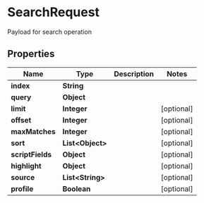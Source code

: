 

# SearchRequest

Payload for search operation
## Properties

Name | Type | Description | Notes
------------ | ------------- | ------------- | -------------
**index** | **String** |  | 
**query** | **Object** |  | 
**limit** | **Integer** |  |  [optional]
**offset** | **Integer** |  |  [optional]
**maxMatches** | **Integer** |  |  [optional]
**sort** | **List&lt;Object&gt;** |  |  [optional]
**scriptFields** | **Object** |  |  [optional]
**highlight** | **Object** |  |  [optional]
**source** | **List&lt;String&gt;** |  |  [optional]
**profile** | **Boolean** |  |  [optional]



